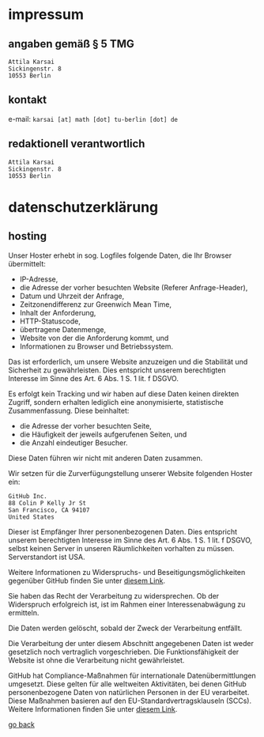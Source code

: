 # impressum

## angaben gemäß § 5 TMG

```
Attila Karsai 
Sickingenstr. 8 
10553 Berlin
```

## kontakt

e-mail: `karsai [at] math [dot] tu-berlin [dot] de`

## redaktionell verantwortlich

```
Attila Karsai 
Sickingenstr. 8 
10553 Berlin
```

# datenschutzerklärung

## hosting
Unser Hoster erhebt in sog. Logfiles folgende Daten, die Ihr Browser übermittelt:

- IP-Adresse,
- die Adresse der vorher besuchten Website (Referer Anfrage-Header),
- Datum und Uhrzeit der Anfrage,
- Zeitzonendifferenz zur Greenwich Mean Time,
- Inhalt der Anforderung,
- HTTP-Statuscode,
- übertragene Datenmenge,
- Website von der die Anforderung kommt, und 
- Informationen zu Browser und Betriebssystem.

Das ist erforderlich, um unsere Website anzuzeigen und die Stabilität und Sicherheit zu gewährleisten. 
Dies entspricht unserem berechtigten Interesse im Sinne des Art. 6 Abs. 1 S. 1 lit. f DSGVO.

Es erfolgt kein Tracking und wir haben auf diese Daten keinen direkten Zugriff, sondern erhalten lediglich eine anonymisierte, statistische Zusammenfassung. 
Diese beinhaltet:

- die Adresse der vorher besuchten Seite, 
- die Häufigkeit der jeweils aufgerufenen Seiten, und
- die Anzahl eindeutiger Besucher. 

Diese Daten führen wir nicht mit anderen Daten zusammen.

Wir setzen für die Zurverfügungstellung unserer Website folgenden Hoster ein:

```
GitHub Inc.
88 Colin P Kelly Jr St
San Francisco, CA 94107
United States
```

Dieser ist Empfänger Ihrer personenbezogenen Daten. 
Dies entspricht unserem berechtigten Interesse im Sinne des Art. 6 Abs. 1 S. 1 lit. f DSGVO, selbst keinen Server in unseren Räumlichkeiten vorhalten zu müssen. 
Serverstandort ist USA.

Weitere Informationen zu Widerspruchs- und Beseitigungsmöglichkeiten gegenüber GitHub finden Sie unter [diesem Link](https://docs.github.com/en/free-pro-team@latest/github/site-policy/github-privacy-statement#github-pages).

Sie haben das Recht der Verarbeitung zu widersprechen. 
Ob der Widerspruch erfolgreich ist, ist im Rahmen einer Interessenabwägung zu ermitteln.

Die Daten werden gelöscht, sobald der Zweck der Verarbeitung entfällt.

Die Verarbeitung der unter diesem Abschnitt angegebenen Daten ist weder gesetzlich noch vertraglich vorgeschrieben. 
Die Funktionsfähigkeit der Website ist ohne die Verarbeitung nicht gewährleistet.

GitHub hat Compliance-Maßnahmen für internationale Datenübermittlungen umgesetzt. 
Diese gelten für alle weltweiten Aktivitäten, bei denen GitHub personenbezogene Daten von natürlichen Personen in der EU verarbeitet. Diese Maßnahmen basieren auf den EU-Standardvertragsklauseln (SCCs). 
Weitere Informationen finden Sie unter [diesem Link](https://docs.github.com/en/free-pro-team@latest/github/site-policy/github-data-protection-addendum#attachment-1–the-standard-contractual-clauses-processors).







[go back](../)
